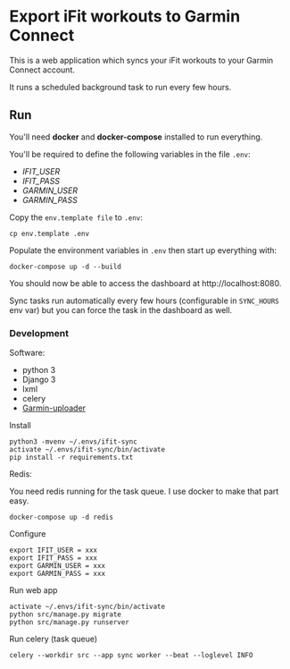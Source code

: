 # Export iFit workouts to Garmin Connect

This is a web application which syncs your iFit workouts to your Garmin Connect account.

It runs a scheduled background task to run every few hours.

## Run

You'll need **docker** and **docker-compose** installed to run everything. 

You'll be required to define the following variables in the file `.env`:

- *IFIT_USER*
- *IFIT_PASS*
- *GARMIN_USER*
- *GARMIN_PASS*

Copy the `env.template file` to `.env`:
    
    cp env.template .env

Populate the environment variables in `.env` then start up everything with:

    docker-compose up -d --build

You should now be able to access the dashboard at http://localhost:8080.

Sync tasks run automatically every few hours (configurable in `SYNC_HOURS` env var) but you can force the task in the dashboard as well.

### Development

Software:

- python 3 
- Django 3
- lxml
- celery
- [Garmin-uploader](https://github.com/La0/garmin-uploader)


Install

    python3 -mvenv ~/.envs/ifit-sync
    activate ~/.envs/ifit-sync/bin/activate
    pip install -r requirements.txt

Redis:

You need redis running for the task queue.  I use docker to make that part easy.

    docker-compose up -d redis
    
Configure

    export IFIT_USER = xxx
    export IFIT_PASS = xxx
    export GARMIN_USER = xxx
    export GARMIN_PASS = xxx

Run web app

    activate ~/.envs/ifit-sync/bin/activate
    python src/manage.py migrate
    python src/manage.py runserver

Run celery (task queue)

    celery --workdir src --app sync worker --beat --loglevel INFO
